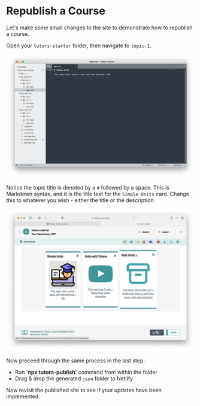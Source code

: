 # Republish a Course

Let's make some small changes to the site to demonstrate how to republish a course.

Open your `tutors-starter` folder, then navigate to `topic-1`.

![List](img/13x.png)

Notice the topic title is denoted by a `#` followed by a space. This is Markdown syntax, and it is the title text for the `Simple Units` card. Change this to whatever you wish - either the title or the description.

![](img/44.png)

Now proceed through the same process in the last step:

- Run '**npx tutors-publish**' command from within the folder
- Drag & drop the generated `json` folder to Netlify


Now revisit the published site to see if your updates have been implemented.